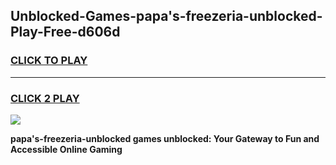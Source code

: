 
## Unblocked-Games-papa's-freezeria-unblocked-Play-Free-d606d
<h3>
<a href="https://premium76.site?title=papa's-freezeria-unblocked&ref=15A">CLICK TO PLAY</a></h3>
<hr>

<h3>
<a href="https://premium76.site?title=papa's-freezeria-unblocked&ref=15A">CLICK 2 PLAY</a>
  
</h3>

<a href="https://premium76.site?title=papa's-freezeria-unblocked&ref=15A"><img src="https://clearcache.store/games.png"></a>


**papa's-freezeria-unblocked games unblocked: Your Gateway to Fun and Accessible Online Gaming**
